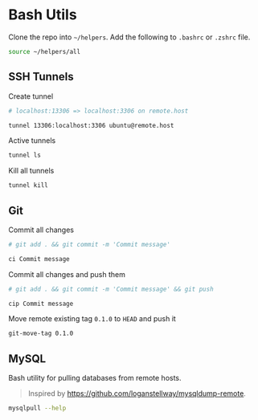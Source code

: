 # Bash Utils

Clone the repo into `~/helpers`. Add the following to `.bashrc` or `.zshrc` file.
```bash
source ~/helpers/all
```

## SSH Tunnels

Create tunnel
```bash
# localhost:13306 => localhost:3306 on remote.host

tunnel 13306:localhost:3306 ubuntu@remote.host
```

Active tunnels
```bash
tunnel ls
```

Kill all tunnels
```bash
tunnel kill
```

## Git

Commit all changes
```bash
# git add . && git commit -m 'Commit message'

ci Commit message
```

Commit all changes and push them
```bash
# git add . && git commit -m 'Commit message' && git push

cip Commit message
```

Move remote existing tag `0.1.0` to `HEAD` and push it
```bash
git-move-tag 0.1.0
```

## MySQL

Bash utility for pulling databases from remote hosts.  
> Inspired by https://github.com/loganstellway/mysqldump-remote.
```bash
mysqlpull --help
```
